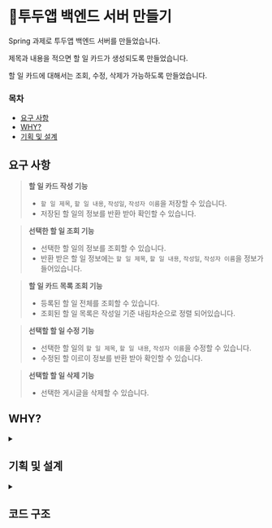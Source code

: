 # 📆투두앱 백엔드 서버 만들기

Spring 과제로 투두앱 백엔드 서버를 만들었습니다. <br/>

제목과 내용을 적으면 할 일 카드가 생성되도록 만들었습니다. <br/>

할 일 카드에 대해서는 조회, 수정, 삭제가 가능하도록 만들었습니다.

### 목차
- [요구 사항](#요구-사항)
- [WHY?](#why)
- [기획 및 설계](#기획-및-설계)

## 요구 사항
  > **할 일 카드 작성 기능**
  > - `할 일 제목`, `할 일 내용`, `작성일`, `작성자 이름`을 저장할 수 있습니다.
  > - 저장된 할 일의 정보를 반환 받아 확인할 수 있습니다.

  > **선택한 할 일 조회 기능**
  > - 선택한 할 일의 정보를 조회할 수 있습니다.
  > - 반환 받은 할 일 정보에는 `할 일 제목`, `할 일 내용`, `작성일`, `작성자 이름`을 정보가 들어있습니다.

  > **할 일 카드 목록 조회 기능**
  > - 등록된 할 일 전체를 조회할 수 있습니다.
  > - 조회된 할 일 목록은 작성일 기준 내림차순으로 정렬 되어있습니다.

  > **선택할 할 일 수정 기능**
  > - 선택한 할 일의 `할 일 제목`, `할 일 내용`, `작성자 이름`을 수정할 수 있습니다.
  > - 수정된 할 이르이 정보를 반환 받아 확인할 수 있습니다.

  > **선택할 할 일 삭제 기능**
  > - 선택한 게시글을 삭제할 수 있습니다.

## WHY?
<details>
  <summary></summary> 
  
### Q1. API의 request를 어떤 방식으로 사용 하셨나요?
> A. Request Body 방식을 사용하였습니다. 이유는 다음과 같습니다.<br/>
>
> 1. Request Body 방식이 URL에 JSON 등의 데이터를 노출하지 않기 때문에 안전기 때문입니다.<br/>
> 2. 주소를 이용하지 않아서 데이터 양이 많은 경우에 적합하기 때문입니다.

### Q2. RESTful한 API를 설계 하셨나요?
> A. 네, 그렇습니다. 이유는 다음과 같습니다.<br/>
>
> 1. Resource의 이름을 명사, 소문자, 복수형으로 지향하였으며, '/'를 통해 계층 관계를 표현하였습니다. (예> /todocards)<br/>
> 2. id Resource를 가져오기 위해 Identifier를 포함하였습니다. (예> /todocards/{userId})<br/>
> 3. 적절한 Status Code를 응답하였습니다. (예> TodoCard가 정상적으로 생성되었을 때, 성공 Status Code가 201)<br/>
> 4. Path Variable을 이용하여 변수를 받아오도록 하였습니다. (예> fun getTodoCard(@PathVariable userid: Long))


### Q3. 적절한 관심사 분리를 적용하셨나요?<br/>
> A. Spring의 Layer 구조와 DB에 맞추어 패키지를 나누었습니다. (Controller , Dto , model , repository , Service)

### Q4. API 명세서 작성 가이드라인과 비교했을때 자신의 API 명세서<br/>
> A. 규모가 큰 프로젝트가 아니라서 제외시킨 항목이 많았던 것 같습니다.

</details>

## 기획 및 설계

<details>
  <summary></summary> 
  
#### 1. Event Storming
     
![image](https://github.com/KangBaekho10/TodoApplication/assets/166815465/e6a10243-5c12-4dbd-931d-1ede39275e36)

#### 2. Use Case Diagram

![image](https://github.com/KangBaekho10/TodoApplication/assets/166815465/d6156bca-3de1-4126-8b25-5cfbd2a39c0c)

#### 3. API Specification

![image](https://github.com/KangBaekho10/TodoApplication/assets/166815465/dd4159ce-835f-4eeb-bd0e-7d0739b8d652)

#### 4. ERD

![image](https://github.com/KangBaekho10/TodoApplication/assets/166815465/f06de950-2c98-4c3d-a748-27a5995d4af8)

</details>

## 코드 구조












